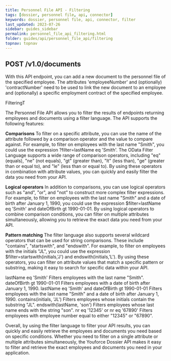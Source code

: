 ```yaml
---
title: Personnel File API - Filtering
tags: [dossier, personnel file, api, connector]
keywords: dossier, personnel file, api, connector, filter
last_updated: 2023-07-26
sidebar: guides_sidebar
permalink: personnel_file_api_filtering.html
folder: guides/api/personnel_file_api/filtering
topnav: topnav
---
```


<h2>POST /v1.0/documents</h2>
<p>With this API endpoint, you can add a new document to the personnel file of the specified employee. The attributes 'employeeNumber' and (optionally) 'contractNumber' need to be used to link the new document to an employee and (optionally) a specific employment contract of the specified employee.</p>

<span class="label label-success">FilteringT</span>

The Personnel File API allows you to filter the results of endpoints returning employees and documents using a filter language. The API supports the following features:

**Comparisons**
To filter on a specific attribute, you can use the name of the attribute followed by a comparison operator and the value to compare against. For example, to filter on employees with the last name "Smith", you could use the expression ?filter=lastName eq 'Smith'. The OData Filter Language supports a wide range of comparison operators, including "eq" (equals), "ne" (not equals), "gt" (greater than), "lt" (less than), "ge" (greater than or equal to), and "le" (less than or equal to). By using these operators in combination with attribute values, you can quickly and easily filter the data you need from your API.

**Logical operators** 
In addition to comparisons, you can use logical operators such as "and", "or", and "not" to construct more complex filter expressions. For example, to filter on employees with the last name "Smith" and a date of birth after January 1, 1990, you could use the expression $filter=lastName eq 'Smith' and dateOfBirth gt 1990-01-01. By using logical operators to combine comparison conditions, you can filter on multiple attributes simultaneously, allowing you to retrieve the exact data you need from your API.

**Pattern matching**
The filter language also supports several wildcard operators that can be used for string comparisons. These include "contains", "startswith", and "endswith". For example, to filter on employees with the initials "JL", you could use the expression $filter=startswith(initials,'J') and endswith(initials,'L'). By using these operators, you can filter on attribute values that match a specific pattern or substring, making it easy to search for specific data within your API.

lastName eq 'Smith'	Filters employees with the last name "Smith".
dateOfBirth gt 1990-01-01	Filters employees with a date of birth after January 1, 1990.
lastName eq 'Smith' and dateOfBirth gt 1990-01-01	Filters employees with the last name "Smith" and a date of birth after January 1, 1990.
contains(initials, 'JL')	Filters employees whose initials contain the substring "JL".
endswith(lastName, 'son')	Filters employees whose last name ends with the string "son".
nr eq '12345' or nr eq '67890'	Filters employees with employee number equal to either "12345" or "67890".

Overall, by using the filter language to filter your API results, you can quickly and easily retrieve the employees and documents you need based on specific conditions. Whether you need to filter on a single attribute or multiple attributes simultaneously, the Youforce Dossier API makes it easy to filter and retrieve the exact employees and documents you need in your application.
